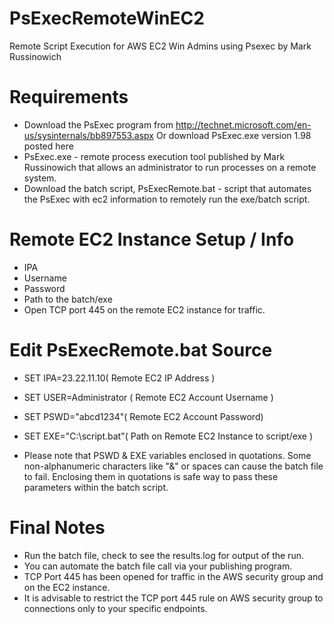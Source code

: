 PsExecRemoteWinEC2
=================

Remote Script Execution for AWS EC2 Win Admins using Psexec by Mark Russinowich

Requirements
=================
- Download the PsExec program from http://technet.microsoft.com/en-us/sysinternals/bb897553.aspx Or download PsExec.exe version 1.98 posted here
- PsExec.exe  - remote process execution tool published by Mark Russinowich that allows an administrator to run processes on a remote system.
- Download the batch script, PsExecRemote.bat - script that automates the PsExec with ec2 information to remotely run the exe/batch script. 

Remote EC2 Instance Setup / Info
=================
- IPA
- Username 
- Password 
- Path to the batch/exe
- Open TCP port 445 on the remote EC2 instance for traffic.

Edit PsExecRemote.bat Source
=================
- SET IPA=23.22.11.10( Remote EC2 IP Address )
- SET USER=Administrator ( Remote EC2 Account Username )
- SET PSWD="abcd1234"( Remote EC2 Account Password)
- SET EXE="C:\script.bat"( Path on Remote EC2 Instance to script/exe )

- Please note that PSWD & EXE variables enclosed in quotations. Some non-alphanumeric characters like "&" or spaces can cause the batch file to fail. Enclosing them in quotations is safe way to pass these parameters within the batch script.

Final Notes
=================
- Run the batch file, check to see the results.log for output of the run.
- You can automate the batch file call via your publishing program.
- TCP Port 445 has been opened for traffic in the AWS security group and on the EC2 instance.  
- It is advisable to restrict the TCP port 445 rule on AWS security group to connections only to your specific endpoints.